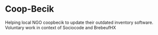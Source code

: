 # Coop-Becik
Helping local NGO coopbecik to update their outdated inventory software. Voluntary work in context of Sociocode and BrebeufHX

